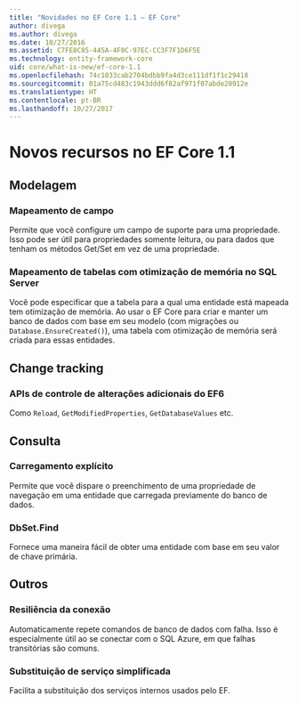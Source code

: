 ```yaml
---
title: "Novidades no EF Core 1.1 – EF Core"
author: divega
ms.author: divega
ms.date: 10/27/2016
ms.assetid: C7FE8C85-445A-4F0C-97EC-CC3F7F1D6F5E
ms.technology: entity-framework-core
uid: core/what-is-new/ef-core-1.1
ms.openlocfilehash: 74c1033cab2704bdbb9fa4d3ce111df1f1c29418
ms.sourcegitcommit: 01a75cd483c1943ddd6f82af971f07abde20912e
ms.translationtype: HT
ms.contentlocale: pt-BR
ms.lasthandoff: 10/27/2017
---
```

# <a name="new-features-in-ef-core-11"></a>Novos recursos no EF Core 1.1

## <a name="modelling"></a>Modelagem
### <a name="field-mapping"></a>Mapeamento de campo
Permite que você configure um campo de suporte para uma propriedade. Isso pode ser útil para propriedades somente leitura, ou para dados que tenham os métodos Get/Set em vez de uma propriedade.
### <a name="mapping-to-memory-optimized-tables-in-sql-server"></a>Mapeamento de tabelas com otimização de memória no SQL Server
Você pode especificar que a tabela para a qual uma entidade está mapeada tem otimização de memória. Ao usar o EF Core para criar e manter um banco de dados com base em seu modelo (com migrações ou `Database.EnsureCreated()`), uma tabela com otimização de memória será criada para essas entidades.

## <a name="change-tracking"></a>Change tracking
### <a name="additional-change-tracking-apis-from-ef6"></a>APIs de controle de alterações adicionais do EF6
Como `Reload`, `GetModifiedProperties`, `GetDatabaseValues` etc.

## <a name="query"></a>Consulta
### <a name="explicit-loading"></a>Carregamento explícito
Permite que você dispare o preenchimento de uma propriedade de navegação em uma entidade que carregada previamente do banco de dados.
### <a name="dbsetfind"></a>DbSet.Find
Fornece uma maneira fácil de obter uma entidade com base em seu valor de chave primária.

## <a name="other"></a>Outros
### <a name="connection-resiliency"></a>Resiliência da conexão
Automaticamente repete comandos de banco de dados com falha. Isso é especialmente útil ao se conectar com o SQL Azure, em que falhas transitórias são comuns.
### <a name="simplified-service-replacement"></a>Substituição de serviço simplificada
Facilita a substituição dos serviços internos usados pelo EF.

